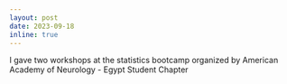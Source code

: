 ```yaml
---
layout: post
date: 2023-09-18
inline: true
---
```


I gave two workshops at the statistics bootcamp organized by American Academy of Neurology - Egypt Student Chapter 